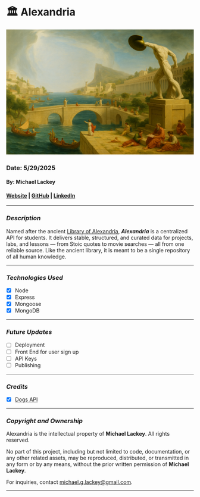 # 🏛️  Alexandria

![Alexandria](./public/images/alexandria.png)

### Date: 5/29/2025

#### By: Michael Lackey

#### [Website](https://www.michaellackey.com/) | [GitHub](https://github.com/NobodysLackey) | [LinkedIn](https://www.linkedin.com/in/michaelglackey/)

***


### ***Description***

Named after the ancient [Library of Alexandria](https://en.wikipedia.org/wiki/Library_of_Alexandria), ***Alexandria*** is a centralized API for students. It delivers stable, structured, and curated data for projects, labs, and lessons — from Stoic quotes to movie searches — all from one reliable source. Like the ancient library, it is meant to be a single repository of all human knowledge.

***


### ***Technologies Used***

- [x] Node
- [x] Express
- [x] Mongoose
- [x] MongoDB

***


### ***Future Updates***

- [ ] Deployment
- [ ] Front End for user sign up
- [ ] API Keys
- [ ] Publishing

***


### ***Credits***

- [x] [Dogs API]()

***


### ***Copyright and Ownership***

Alexandria is the intellectual property of **Michael Lackey**. All rights reserved.

No part of this project, including but not limited to code, documentation, or any other related assets, may be reproduced, distributed, or transmitted in any form or by any means, without the prior written permission of **Michael Lackey**.

For inquiries, contact [michael.g.lackey@gmail.com](mailto:michael.g.lackey@gmail.com?subject=Copyright%20Inquiry%20-%20Alexandria).

***

